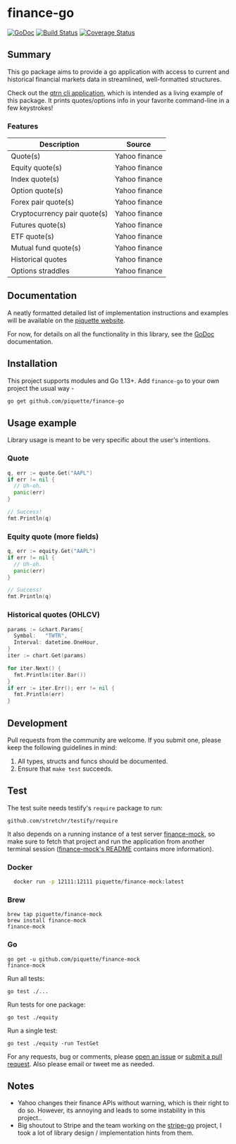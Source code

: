 # finance-go

[![GoDoc](http://img.shields.io/badge/godoc-reference-blue.svg)](http://godoc.org/github.com/piquette/finance-go) [![Build Status](https://travis-ci.org/piquette/finance-go.svg?branch=master)](https://travis-ci.org/piquette/finance-go) [![Coverage Status](https://coveralls.io/repos/github/piquette/finance-go/badge.svg?branch=master)](https://coveralls.io/github/piquette/finance-go?branch=master)

## Summary

This go package aims to provide a go application with access to current and historical financial markets data in streamlined, well-formatted structures.

Check out the [qtrn cli application][qtrn], which is intended as a living example of this package. It prints quotes/options info in your favorite command-line in a few keystrokes!

### Features

Description | Source
--- | ---
Quote(s) | Yahoo finance
Equity quote(s) | Yahoo finance
Index quote(s) | Yahoo finance
Option quote(s) | Yahoo finance
Forex pair quote(s) | Yahoo finance
Cryptocurrency pair quote(s) | Yahoo finance
Futures quote(s) | Yahoo finance
ETF quote(s) | Yahoo finance
Mutual fund quote(s) | Yahoo finance
Historical quotes | Yahoo finance
Options straddles | Yahoo finance

## Documentation

A neatly formatted detailed list of implementation instructions and examples will be available on the [piquette website][api-docs].

For now, for details on all the functionality in this library, see the [GoDoc][godoc] documentation.

## Installation

This project supports modules and Go 1.13+. Add `finance-go` to your own project the usual way -

```sh
go get github.com/piquette/finance-go
```

## Usage example

Library usage is meant to be very specific about the user's intentions.

### Quote
```go
q, err := quote.Get("AAPL")
if err != nil {
  // Uh-oh.  
  panic(err)
}

// Success!
fmt.Println(q)
```

### Equity quote (more fields)
```go
q, err := equity.Get("AAPL")
if err != nil {
  // Uh-oh.  
  panic(err)
}

// Success!
fmt.Println(q)
```

### Historical quotes (OHLCV)
```go
params := &chart.Params{
  Symbol:   "TWTR",
  Interval: datetime.OneHour,
}
iter := chart.Get(params)

for iter.Next() {
  fmt.Println(iter.Bar())
}
if err := iter.Err(); err != nil {
  fmt.Println(err)
}
```

## Development

Pull requests from the community are welcome. If you submit one, please keep
the following guidelines in mind:

1. All types, structs and funcs should be documented.
2. Ensure that `make test` succeeds.

## Test

The test suite needs testify's `require` package to run:

    github.com/stretchr/testify/require

It also depends on a running instance of a test server [finance-mock], so make sure to fetch that project and run the application from another terminal session ([finance-mock's README][finance-mock] contains more information).

### Docker
```sh
  docker run -p 12111:12111 piquette/finance-mock:latest
```
### Brew

    brew tap piquette/finance-mock
    brew install finance-mock
    finance-mock

### Go

    go get -u github.com/piquette/finance-mock
    finance-mock

Run all tests:

    go test ./...

Run tests for one package:

    go test ./equity

Run a single test:

    go test ./equity -run TestGet

For any requests, bug or comments, please [open an issue][issues] or [submit a
pull request][pulls]. Also please email or tweet me as needed.

## Notes
- Yahoo changes their finance APIs without warning, which is their right to do so. However, its annoying and leads to some instability in this project..
- Big shoutout to Stripe and the team working on the [stripe-go][stripe] project, I took a lot of library design / implementation hints from them.

[godoc]: http://godoc.org/github.com/piquette/finance-go
[issues]: https://github.com/piquette/finance-go/issues/new
[qtrn]: https://github.com/piquette/qtrn
[pulls]: https://github.com/piquette/finance-go/pulls
[finance-mock]: https://github.com/piquette/finance-mock
[stripe]: https://github.com/stripe/stripe-go
[api-docs]: https://piquette.io/projects/finance-go/
